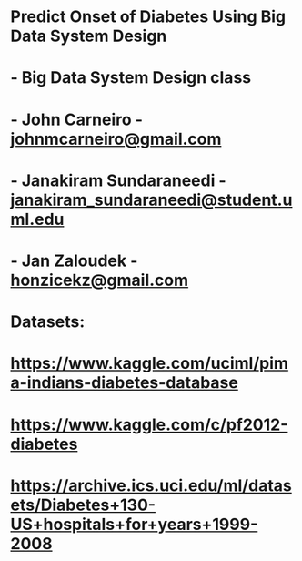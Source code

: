 # Predict Onset of Diabetes Using Big Data System Design
# - Big Data System Design class
#
# - John Carneiro - johnmcarneiro@gmail.com
# - Janakiram Sundaraneedi - janakiram_sundaraneedi@student.uml.edu
# - Jan Zaloudek - honzicekz@gmail.com

# Datasets:
# https://www.kaggle.com/uciml/pima-indians-diabetes-database
# https://www.kaggle.com/c/pf2012-diabetes
# https://archive.ics.uci.edu/ml/datasets/Diabetes+130-US+hospitals+for+years+1999-2008
